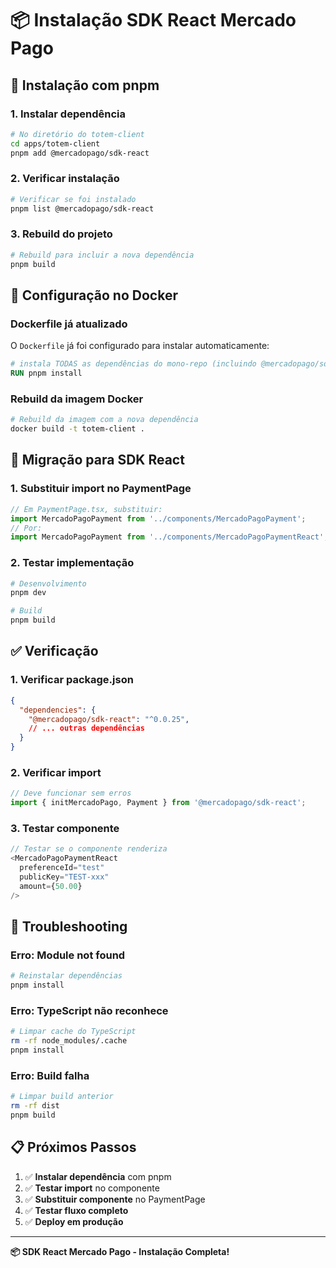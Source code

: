 # 📦 Instalação SDK React Mercado Pago

## 🚀 Instalação com pnpm

### **1. Instalar dependência**

```bash
# No diretório do totem-client
cd apps/totem-client
pnpm add @mercadopago/sdk-react
```

### **2. Verificar instalação**

```bash
# Verificar se foi instalado
pnpm list @mercadopago/sdk-react
```

### **3. Rebuild do projeto**

```bash
# Rebuild para incluir a nova dependência
pnpm build
```

## 🔧 Configuração no Docker

### **Dockerfile já atualizado**

O `Dockerfile` já foi configurado para instalar automaticamente:

```dockerfile
# instala TODAS as dependências do mono-repo (incluindo @mercadopago/sdk-react)
RUN pnpm install
```

### **Rebuild da imagem Docker**

```bash
# Rebuild da imagem com a nova dependência
docker build -t totem-client .
```

## 🎯 Migração para SDK React

### **1. Substituir import no PaymentPage**

```typescript
// Em PaymentPage.tsx, substituir:
import MercadoPagoPayment from '../components/MercadoPagoPayment';
// Por:
import MercadoPagoPayment from '../components/MercadoPagoPaymentReact';
```

### **2. Testar implementação**

```bash
# Desenvolvimento
pnpm dev

# Build
pnpm build
```

## ✅ Verificação

### **1. Verificar package.json**

```json
{
  "dependencies": {
    "@mercadopago/sdk-react": "^0.0.25",
    // ... outras dependências
  }
}
```

### **2. Verificar import**

```typescript
// Deve funcionar sem erros
import { initMercadoPago, Payment } from '@mercadopago/sdk-react';
```

### **3. Testar componente**

```typescript
// Testar se o componente renderiza
<MercadoPagoPaymentReact
  preferenceId="test"
  publicKey="TEST-xxx"
  amount={50.00}
/>
```

## 🚨 Troubleshooting

### **Erro: Module not found**
```bash
# Reinstalar dependências
pnpm install
```

### **Erro: TypeScript não reconhece**
```bash
# Limpar cache do TypeScript
rm -rf node_modules/.cache
pnpm install
```

### **Erro: Build falha**
```bash
# Limpar build anterior
rm -rf dist
pnpm build
```

## 📋 Próximos Passos

1. ✅ **Instalar dependência** com pnpm
2. ✅ **Testar import** no componente
3. ✅ **Substituir componente** no PaymentPage
4. ✅ **Testar fluxo completo**
5. ✅ **Deploy em produção**

---

**📦 SDK React Mercado Pago - Instalação Completa!** 
